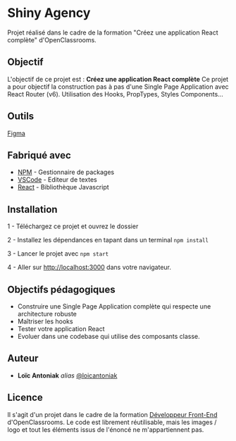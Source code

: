 # Shiny Agency

Projet réalisé dans le cadre de la formation "Créez une application React complète" d'OpenClassrooms.

## Objectif

L'objectif de ce projet est : **Créez une application React complète**
Ce projet a pour objectif la construction pas à pas d'une Single Page Application avec React Router (v6).
Utilisation des Hooks, PropTypes, Styles Components... 

## Outils 

[Figma](https://www.figma.com/file/KlrToaA7Dj1Sm0opq37ICg/React-interm%C3%A9diaire?node-id=0%3A1)

## Fabriqué avec

* [NPM](https://www.npmjs.com/) -  Gestionnaire de packages
* [VSCode](https://code.visualstudio.com/) - Editeur de textes
* [React]() - Bibliothèque Javascript

## Installation

1 - Téléchargez ce projet et ouvrez le dossier

2 - Installez les dépendances en tapant dans un terminal `npm install`

3 - Lancer le projet avec `npm start`

4 - Aller sur [http://localhost:3000](http://localhost:3000) dans votre navigateur.



## Objectifs pédagogiques

- Construire une Single Page Application complète qui respecte une architecture robuste
- Maîtriser les hooks
- Tester votre application React
- Evoluer dans une codebase qui utilise des composants classe.

## Auteur

* **Loïc Antoniak** _alias_ [@loicantoniak](https://github.com/loicantoniak)

## Licence 

Il s'agit d'un projet dans le cadre de la formation [Développeur Front-End](https://openclassrooms.com/fr/paths/314-developpeur-front-end) d'OpenClassrooms. Le code est librement réutilisable, mais les images / logo et tout les éléments issus de l'énoncé ne m'appartiennent pas.
